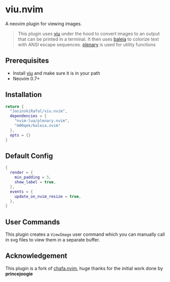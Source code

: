 # viu.nvim

A neovim plugin for viewing images.

> This plugin uses [viu](https://github.com/atanunq/viu) under the hood to convert images to an output that can be printed in a terminal. It then uses [baleia](https://github.com/m00qek/baleia.nvim) to colorize text with ANSI escape sequences. [plenary](https://github.com/nvim-lua/plenary.nvim) is used for utility functions

## Prerequisites

- Install [viu](https://github.com/atanunq/viu) and make sure it is in your path
- Neovim 0.7+

## Installation

```lua Lazy
return {
  "JasinskiRafal/viu.nvim",
  dependencies = {
    "nvim-lua/plenary.nvim",
    "m00qek/baleia.nvim"
  },
  opts = {}
}
```

## Default Config

```lua
{
  render = {
    min_padding = 5,
    show_label = true,
  },
  events = {
    update_on_nvim_resize = true,
  },
}
```

## User Commands

This plugin creates a `ViewImage` user command which you can manually call in svg files to view them in a separate buffer.


## Acknowledgement
This plugin is a fork of [chafa.nvim](https://github.com/princejoogie/chafa.nvim), huge thanks for the initial work done by **princejoogie**
